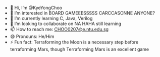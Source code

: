 - 👋 Hi, I’m @KyeYongChoo
- 👀 I’m interested in BOARD GAMEEESSSSS CARCCASONNE ANYONE?
- 🌱 I’m currently learning C, Java, Verilog
- 💞️ I’m looking to collaborate on NA HAHA still learning
- 📫 How to reach me: CHOO0207@e.ntu.edu.sg
- 😄 Pronouns: He/Him
- ⚡ Fun fact: Terraforming the Moon is a necessary step before terraforming Mars, though Terraforming Mars is an excellent game
